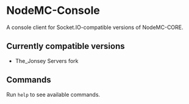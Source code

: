 # NodeMC-Console
A console client for Socket.IO-compatible versions of NodeMC-CORE.

## Currently compatible versions
* The_Jonsey Servers fork

## Commands
Run `help` to see available commands.